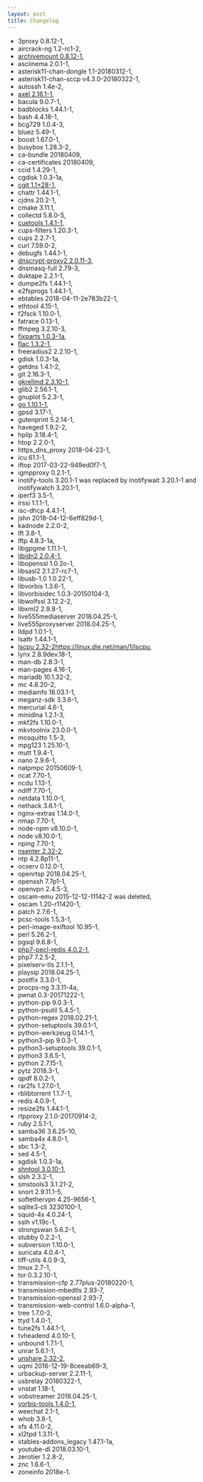 ```yaml
---
layout: post
title: Changelog
---
```


* 3proxy 0.8.12-1,
* aircrack-ng 1.2-rc1-2,
* [archivemount 0.8.12-1](https://linux.die.net/man/1/archivemount),
* asciinema 2.0.1-1,
* asterisk11-chan-dongle 1.1-20180312-1,
* asterisk11-chan-sccp v4.3.0-20180322-1,
* autossh 1.4e-2,
* [axel 2.16.1-1](https://github.com/axel-download-accelerator/axel),
* bacula 9.0.7-1,
* badblocks 1.44.1-1,
* bash 4.4.18-1,
* bcg729 1.0.4-3,
* bluez 5.49-1,
* boost 1.67.0-1,
* busybox 1.28.3-2,
* ca-bundle 20180409,
* ca-certificates 20180409,
* ccid 1.4.29-1,
* cgdisk 1.0.3-1a,
* [cgit 1.1+28-1](https://github.com/metajack/cgit),
* chattr 1.44.1-1,
* cjdns 20.2-1,
* cmake 3.11.1,
* collectd 5.8.0-5,
* [cuetools 1.4.1-1](http://cue.tools/wiki/Main_Page),
* cups-filters 1.20.3-1,
* cups 2.2.7-1,
* curl 7.59.0-2,
* debugfs 1.44.1-1,
* [dnscrypt-proxy2 2.0.11-3](https://github.com/jedisct1/dnscrypt-proxy),
* dnsmasq-full 2.79-3,
* duktape 2.2.1-1,
* dumpe2fs 1.44.1-1,
* e2fsprogs 1.44.1-1,
* ebtables 2018-04-11-2e783b22-1,
* ethtool 4.15-1,
* f2fsck 1.10.0-1,
* fatrace 0.13-1,
* ffmpeg 3.2.10-3,
* [fixparts 1.0.3-1a](http://www.rodsbooks.com/fixparts/),
* [flac 1.3.2-1](https://www.xiph.org/flac/),
* freeradius2 2.2.10-1,
* gdisk 1.0.3-1a,
* getdns 1.4.1-2,
* git 2.16.3-1,
* [gkrellmd 2.3.10-1](http://gkrellm.srcbox.net/),
* glib2 2.56.1-1,
* gnuplot 5.2.3-1,
* [go 1.10.1-1](https://golang.org/),
* gpsd 3.17-1,
* gutenprint 5.2.14-1,
* haveged 1.9.2-2,
* hplip 3.18.4-1,
* htop 2.2.0-1,
* https_dns_proxy 2018-04-23-1,
* icu 61.1-1,
* iftop 2017-03-22-949ed0f7-1,
* igmpproxy 0.2.1-1,
* inotify-tools 3.20.1-1 was replaced by inotifywait 3.20.1-1 and inotifywatch 3.20.1-1,
* iperf3 3.5-1,
* irssi 1.1.1-1,
* isc-dhcp 4.4.1-1,
* jshn 2018-04-12-6eff829d-1,
* kadnode 2.2.0-2,
* lft 3.8-1,
* lftp 4.8.3-1a,
* libgpgme 1.11.1-1,
* [libidn2 2.0.4-1](http://www.gnu.org/software/libidn/),
* libopenssl 1.0.2o-1,
* libsasl2 2.1.27-rc7-1,
* libusb-1.0 1.0.22-1,
* libvorbis 1.3.6-1,
* libvorbisidec 1.0.3-20150104-3,
* libwolfssl 3.12.2-2,
* libxml2 2.9.8-1,
* live555mediaserver 2018.04.25-1,
* live555proxyserver 2018.04.25-1,
* lldpd 1.0.1-1,
* lsattr 1.44.1-1,
* [lscpu 2.32-2]()https://linux.die.net/man/1/lscpu,
* lynx 2.8.9dev.18-1,
* man-db 2.8.3-1,
* man-pages 4.16-1,
* mariadb 10.1.32-2,
* mc 4.8.20-2,
* mediainfo 18.03.1-1,
* meganz-sdk 3.3.6-1,
* mercurial 4.6-1,
* minidlna 1.2.1-3,
* mkf2fs 1.10.0-1,
* mkvtoolnix 23.0.0-1,
* mosquitto 1.5-3,
* mpg123 1.25.10-1,
* mutt 1.9.4-1,
* nano 2.9.6-1,
* natpmpc 20150609-1,
* ncat 7.70-1,
* ncdu 1.13-1,
* ndiff 7.70-1,
* netdata 1.10.0-1,
* nethack 3.6.1-1,
* nginx-extras 1.14.0-1,
* nmap 7.70-1,
* node-npm v8.10.0-1,
* node v8.10.0-1,
* nping 7.70-1,
* [nsenter 2.32-2](http://manpages.org/nsenter),
* ntp 4.2.8p11-1,
* ocserv 0.12.0-1,
* openrtsp 2018.04.25-1,
* openssh 7.7p1-1,
* openvpn 2.4.5-3,
* oscam-emu 2015-12-12-11142-2 was deleted,
* oscam 1.20-r11420-1,
* patch 2.7.6-1,
* pcsc-tools 1.5.3-1,
* perl-image-exiftool 10.95-1,
* perl 5.26.2-1,
* pgsql 9.6.8-1,
* [php7-pecl-redis 4.0.2-1](https://github.com/pewpewu/phpredis-php7),
* php7 7.2.5-2,
* pixelserv-tls 2.1.1-1,
* playsip 2018.04.25-1,
* postfix 3.3.0-1,
* procps-ng 3.3.11-4a,
* pwnat 0.3-20171222-1,
* python-pip 9.0.3-1,
* python-psutil 5.4.5-1,
* python-regex 2018.02.21-1,
* python-setuptools 39.0.1-1,
* python-werkzeug 0.14.1-1,
* python3-pip 9.0.3-1,
* python3-setuptools 39.0.1-1,
* python3 3.6.5-1,
* python 2.7.15-1,
* pytz 2018.3-1,
* qpdf 8.0.2-1,
* rar2fs 1.27.0-1,
* rblibtorrent 1.1.7-1,
* redis 4.0.9-1,
* resize2fs 1.44.1-1,
* rtpproxy 2.1.0-20170914-2,
* ruby 2.5.1-1,
* samba36 3.6.25-10,
* samba4x 4.8.0-1,
* sbc 1.3-2,
* sed 4.5-1,
* sgdisk 1.0.3-1a,
* [shntool 3.0.10-1](https://linux.die.net/man/1/shntool),
* slsh 2.3.2-1,
* smstools3 3.1.21-2,
* snort 2.9.11.1-5,
* softethervpn 4.25-9656-1,
* sqlite3-cli 3230100-1,
* squid-4x 4.0.24-1,
* sslh v1.19c-1,
* strongswan 5.6.2-1,
* stubby 0.2.2-1,
* subversion 1.10.0-1,
* suricata 4.0.4-1,
* tiff-utils 4.0.9-3,
* tmux 2.7-1,
* tor 0.3.2.10-1,
* transmission-cfp 2.77plus-20180220-1,
* transmission-mbedtls 2.93-7,
* transmission-openssl 2.93-7,
* transmission-web-control 1.6.0-alpha-1,
* tree 1.7.0-2,
* ttyd 1.4.0-1,
* tune2fs 1.44.1-1,
* tvheadend 4.0.10-1,
* unbound 1.7.1-1,
* unrar 5.6.1-1,
* [unshare 2.32-2](https://linux.die.net/man/2/unshare),
* uqmi 2016-12-19-8ceeab69-3,
* urbackup-server 2.2.11-1,
* usbrelay 20180322-1,
* vnstat 1.18-1,
* vobstreamer 2018.04.25-1,
* [vorbis-tools 1.4.0-1](https://github.com/xiph/vorbis-tools),
* weechat 2.1-1,
* whob 3.8-1,
* xfs 4.11.0-2,
* xl2tpd 1.3.11-1,
* xtables-addons_legacy 1.47.1-1a,
* youtube-dl 2018.03.10-1,
* zerotier 1.2.8-2,
* znc 1.6.6-1,
* zoneinfo 2018e-1.
